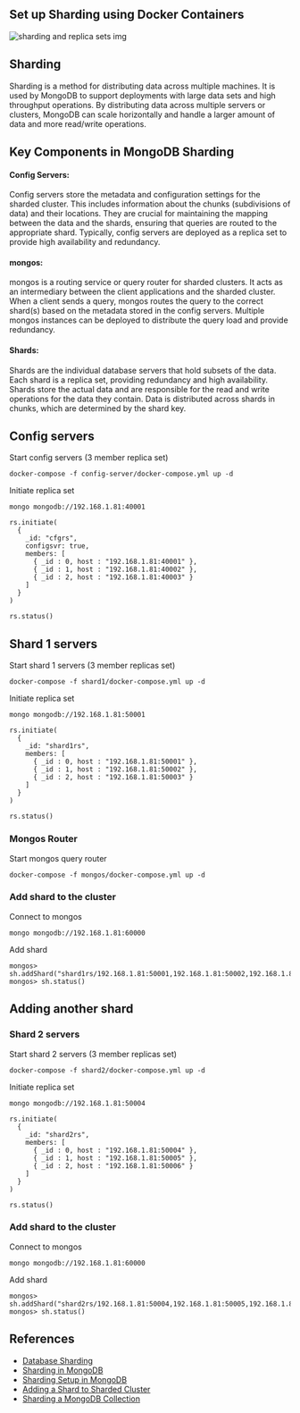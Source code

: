 ## Set up Sharding using Docker Containers

![sharding and replica sets img](https://raw.githubusercontent.com/minhhungit/mongodb-cluster-docker-compose/master/images/sharding-and-replica-sets.png)

## Sharding 

Sharding is a method for distributing data across multiple machines. It is used by MongoDB to support deployments with large data sets and high throughput operations. By distributing data across multiple servers or clusters, MongoDB can scale horizontally and handle a larger amount of data and more read/write operations.

## Key Components in MongoDB Sharding

#### Config Servers:

Config servers store the metadata and configuration settings for the sharded cluster. This includes information about the chunks (subdivisions of data) and their locations. They are crucial for maintaining the mapping between the data and the shards, ensuring that queries are routed to the appropriate shard. Typically, config servers are deployed as a replica set to provide high availability and redundancy.

#### mongos:

mongos is a routing service or query router for sharded clusters. It acts as an intermediary between the client applications and the sharded cluster. When a client sends a query, mongos routes the query to the correct shard(s) based on the metadata stored in the config servers. Multiple mongos instances can be deployed to distribute the query load and provide redundancy.

#### Shards:

Shards are the individual database servers that hold subsets of the data. Each shard is a replica set, providing redundancy and high availability. Shards store the actual data and are responsible for the read and write operations for the data they contain. Data is distributed across shards in chunks, which are determined by the shard key.

## Config servers

Start config servers (3 member replica set)

```
docker-compose -f config-server/docker-compose.yml up -d
```

Initiate replica set

```
mongo mongodb://192.168.1.81:40001
```

```
rs.initiate(
  {
    _id: "cfgrs",
    configsvr: true,
    members: [
      { _id : 0, host : "192.168.1.81:40001" },
      { _id : 1, host : "192.168.1.81:40002" },
      { _id : 2, host : "192.168.1.81:40003" }
    ]
  }
)

rs.status()
```

## Shard 1 servers

Start shard 1 servers (3 member replicas set)

```
docker-compose -f shard1/docker-compose.yml up -d
```

Initiate replica set

```
mongo mongodb://192.168.1.81:50001
```

```
rs.initiate(
  {
    _id: "shard1rs",
    members: [
      { _id : 0, host : "192.168.1.81:50001" },
      { _id : 1, host : "192.168.1.81:50002" },
      { _id : 2, host : "192.168.1.81:50003" }
    ]
  }
)

rs.status()
```

### Mongos Router

Start mongos query router

```
docker-compose -f mongos/docker-compose.yml up -d
```

### Add shard to the cluster

Connect to mongos

```
mongo mongodb://192.168.1.81:60000
```

Add shard

```
mongos> sh.addShard("shard1rs/192.168.1.81:50001,192.168.1.81:50002,192.168.1.81:50003")
mongos> sh.status()
```

## Adding another shard

### Shard 2 servers

Start shard 2 servers (3 member replicas set)

```
docker-compose -f shard2/docker-compose.yml up -d
```

Initiate replica set

```
mongo mongodb://192.168.1.81:50004
```

```
rs.initiate(
  {
    _id: "shard2rs",
    members: [
      { _id : 0, host : "192.168.1.81:50004" },
      { _id : 1, host : "192.168.1.81:50005" },
      { _id : 2, host : "192.168.1.81:50006" }
    ]
  }
)

rs.status()
```

### Add shard to the cluster

Connect to mongos

```
mongo mongodb://192.168.1.81:60000
```

Add shard

```
mongos> sh.addShard("shard2rs/192.168.1.81:50004,192.168.1.81:50005,192.168.1.81:50006")
mongos> sh.status()
```

## References

- [Database Sharding](https://www.mongodb.com/features/database-sharding-explained)
- [Sharding in MongoDB](https://www.mongodb.com/docs/manual/sharding/)
- [Sharding Setup in MongoDB](https://youtu.be/7Lp6R4CmuKE?si=-HgYAX6_wtO12zEV)
- [Adding a Shard to Sharded Cluster](https://youtu.be/LGERGvEaPW0?si=W2o4pKjxuSfZN7RQ)
- [Sharding a MongoDB Collection](https://youtu.be/Rwg26U0Zs1o?si=AnEBEMW5_21rGUba)
